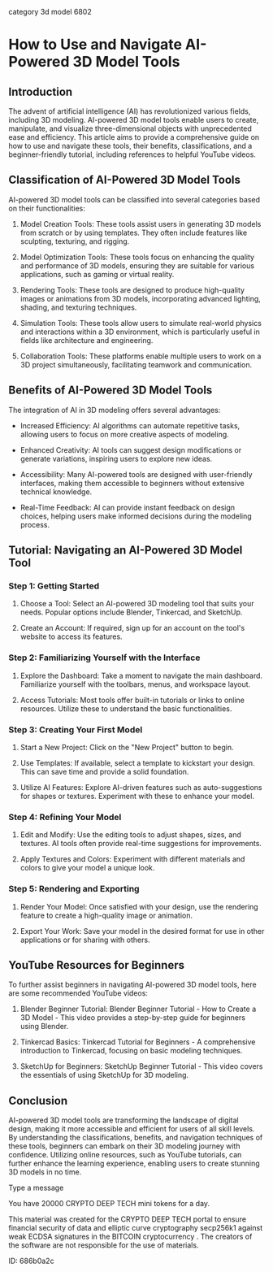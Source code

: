 category 3d model 6802
# How to Use and Navigate AI-Powered 3D Model Tools



## Introduction



The advent of artificial intelligence (AI) has revolutionized various fields, including 3D modeling. AI-powered 3D model tools enable users to create, manipulate, and visualize three-dimensional objects with unprecedented ease and efficiency. This article aims to provide a comprehensive guide on how to use and navigate these tools, their benefits, classifications, and a beginner-friendly tutorial, including references to helpful YouTube videos.



## Classification of AI-Powered 3D Model Tools



AI-powered 3D model tools can be classified into several categories based on their functionalities:



1. Model Creation Tools: These tools assist users in generating 3D models from scratch or by using templates. They often include features like sculpting, texturing, and rigging.



2. Model Optimization Tools: These tools focus on enhancing the quality and performance of 3D models, ensuring they are suitable for various applications, such as gaming or virtual reality.



3. Rendering Tools: These tools are designed to produce high-quality images or animations from 3D models, incorporating advanced lighting, shading, and texturing techniques.



4. Simulation Tools: These tools allow users to simulate real-world physics and interactions within a 3D environment, which is particularly useful in fields like architecture and engineering.



5. Collaboration Tools: These platforms enable multiple users to work on a 3D project simultaneously, facilitating teamwork and communication.



## Benefits of AI-Powered 3D Model Tools



The integration of AI in 3D modeling offers several advantages:



- Increased Efficiency: AI algorithms can automate repetitive tasks, allowing users to focus on more creative aspects of modeling.



- Enhanced Creativity: AI tools can suggest design modifications or generate variations, inspiring users to explore new ideas.



- Accessibility: Many AI-powered tools are designed with user-friendly interfaces, making them accessible to beginners without extensive technical knowledge.



- Real-Time Feedback: AI can provide instant feedback on design choices, helping users make informed decisions during the modeling process.



## Tutorial: Navigating an AI-Powered 3D Model Tool



### Step 1: Getting Started



1. Choose a Tool: Select an AI-powered 3D modeling tool that suits your needs. Popular options include Blender, Tinkercad, and SketchUp.



2. Create an Account: If required, sign up for an account on the tool's website to access its features.



### Step 2: Familiarizing Yourself with the Interface



1. Explore the Dashboard: Take a moment to navigate the main dashboard. Familiarize yourself with the toolbars, menus, and workspace layout.



2. Access Tutorials: Most tools offer built-in tutorials or links to online resources. Utilize these to understand the basic functionalities.



### Step 3: Creating Your First Model



1. Start a New Project: Click on the "New Project" button to begin.



2. Use Templates: If available, select a template to kickstart your design. This can save time and provide a solid foundation.



3. Utilize AI Features: Explore AI-driven features such as auto-suggestions for shapes or textures. Experiment with these to enhance your model.



### Step 4: Refining Your Model



1. Edit and Modify: Use the editing tools to adjust shapes, sizes, and textures. AI tools often provide real-time suggestions for improvements.



2. Apply Textures and Colors: Experiment with different materials and colors to give your model a unique look.



### Step 5: Rendering and Exporting



1. Render Your Model: Once satisfied with your design, use the rendering feature to create a high-quality image or animation.



2. Export Your Work: Save your model in the desired format for use in other applications or for sharing with others.



## YouTube Resources for Beginners



To further assist beginners in navigating AI-powered 3D model tools, here are some recommended YouTube videos:



1. Blender Beginner Tutorial: Blender Beginner Tutorial - How to Create a 3D Model - This video provides a step-by-step guide for beginners using Blender.



2. Tinkercad Basics: Tinkercad Tutorial for Beginners - A comprehensive introduction to Tinkercad, focusing on basic modeling techniques.



3. SketchUp for Beginners: SketchUp Beginner Tutorial - This video covers the essentials of using SketchUp for 3D modeling.



## Conclusion



AI-powered 3D model tools are transforming the landscape of digital design, making it more accessible and efficient for users of all skill levels. By understanding the classifications, benefits, and navigation techniques of these tools, beginners can embark on their 3D modeling journey with confidence. Utilizing online resources, such as YouTube tutorials, can further enhance the learning experience, enabling users to create stunning 3D models in no time.



Type a message

You have 20000 CRYPTO DEEP TECH mini tokens for a day.


This material was created for the  CRYPTO DEEP TECH portal  to ensure financial security of data and elliptic curve cryptography  secp256k1 against weak ECDSA  signatures   in the  BITCOIN cryptocurrency . The creators of the software are not responsible for the use of materials.

 ID: 686b0a2c
